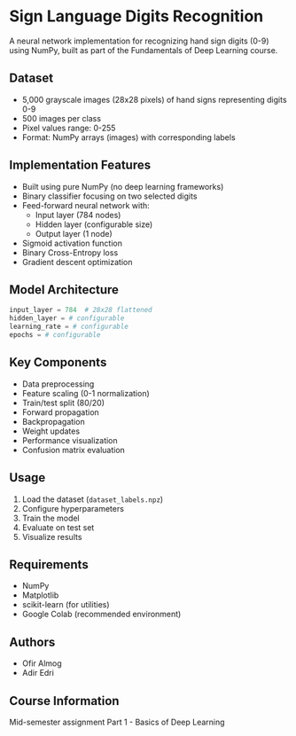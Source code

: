 # Sign Language Digits Recognition

A neural network implementation for recognizing hand sign digits (0-9) using NumPy, built as part of the Fundamentals of Deep Learning course.

## Dataset
- 5,000 grayscale images (28x28 pixels) of hand signs representing digits 0-9
- 500 images per class
- Pixel values range: 0-255
- Format: NumPy arrays (images) with corresponding labels

## Implementation Features
- Built using pure NumPy (no deep learning frameworks)
- Binary classifier focusing on two selected digits
- Feed-forward neural network with:
  - Input layer (784 nodes)
  - Hidden layer (configurable size)
  - Output layer (1 node)
- Sigmoid activation function
- Binary Cross-Entropy loss
- Gradient descent optimization

## Model Architecture
```python
input_layer = 784  # 28x28 flattened
hidden_layer = # configurable
learning_rate = # configurable
epochs = # configurable
```

## Key Components
- Data preprocessing
- Feature scaling (0-1 normalization)
- Train/test split (80/20)
- Forward propagation
- Backpropagation
- Weight updates
- Performance visualization
- Confusion matrix evaluation

## Usage
1. Load the dataset (`dataset_labels.npz`)
2. Configure hyperparameters
3. Train the model
4. Evaluate on test set
5. Visualize results

## Requirements
- NumPy
- Matplotlib
- scikit-learn (for utilities)
- Google Colab (recommended environment)

## Authors
- Ofir Almog 
- Adir Edri

## Course Information
Mid-semester assignment Part 1 - Basics of Deep Learning
